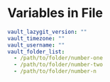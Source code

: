 # Variables in File

```yaml
vault_lazygit_version: ""
vault_timezone: ""
vault_username: ""
vault_folder_list:
  - /path/to/folder/number-one
  - /path/to/folder/number-two
  - /path/to/folder/number-n
```
